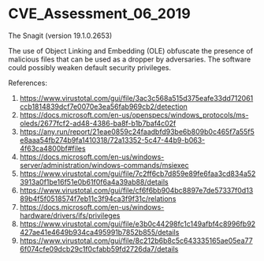 # CVE_Assessment_06_2019

The Snagit (version 19.1.0.2653)

The use of Object Linking and Embedding (OLE) obfuscate the presence of malicious files that can be used as a dropper by adversaries. The software could possibly weaken default security privileges.

References:

1. https://www.virustotal.com/gui/file/3ac3c568a515d375eafe33dd712061ccb1814839dcf7e0070e3ea56fab969cb2/detection 
2. https://docs.microsoft.com/en-us/openspecs/windows_protocols/ms-oleds/2677fcf2-ad48-4386-ba8f-b1b7baf4c02f 
3. https://any.run/report/21eae0859c24faadbfd93be6b809b0c465f7a55f5e8aaa54fb274b9fa1410318/72a13352-5c47-44b9-b063-4f63ca4800bf#files  
4. https://docs.microsoft.com/en-us/windows-server/administration/windows-commands/msiexec 
5. https://www.virustotal.com/gui/file/7c2ff6cb7d859e89fe6faa3cd834a523913a0f1be16f51e0b61f0f6a4a39ab88/details 
6. https://www.virustotal.com/gui/file/cf6f6bb904bc8897e7de57337f0d1389b4f5f0518574f7eb11c3f94ca3f9f31c/relations 
7. https://docs.microsoft.com/en-us/windows-hardware/drivers/ifs/privileges
8. https://www.virustotal.com/gui/file/e3b0c44298fc1c149afbf4c8996fb92427ae41e4649b934ca495991b7852b855/details 
9. https://www.virustotal.com/gui/file/8c212b6b8c5c643335165ae05ea776f074cfe09dcb29c1f0cfabb59fd2726da7/details 



